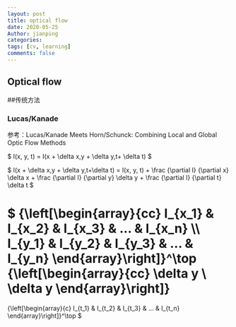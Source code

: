 ```yaml
---
layout: post
title: optical flow
date: 2020-05-25
Author: jianping
categories: 
tags: [cv, learning]
comments: false
---
```


## Optical flow

##传统方法

### Lucas/Kanade 

参考：Lucas/Kanade Meets Horn/Schunck: Combining Local and Global Optic Flow Methods

$ I(x, y, t) = I(x + \delta x,y + \delta y,t+ \delta t) $


$ I(x + \delta x,y + \delta y,t+\delta t) = 
I(x, y, t) + 
\frac {\partial I} {\partial x} \delta x + 
\frac {\partial I} {\partial y} \delta y + 
\frac {\partial I} {\partial t} \delta t $


$
{\left[\begin{array}{cc}
  I_{x_1} & I_{x_2} & I_{x_3} & ... & I_{x_n}
 \\\ I_{y_1} & I_{y_2} & I_{y_3} & ... & I_{y_n}
\end{array}\right]}^\top
{\left[\begin{array}{cc}
  \delta y 
 \\ \delta y
\end{array}\right]}
 = 
{\left[\begin{array}{c}
  I_{t_1} & I_{t_2} & I_{t_3} & ... & I_{t_n}
\end{array}\right]}^\top
$
